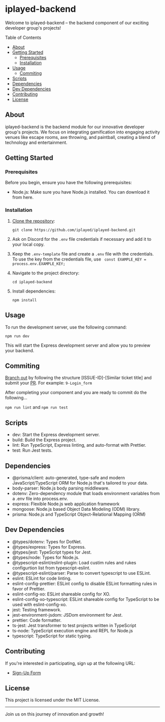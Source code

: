 # iplayed-backend

Welcome to iplayed-backend – the backend component of our exciting developer group's projects!

Table of Contents

- [About](#about)
- [Getting Started](#getting-started)
  - [Prerequisites](#prerequisites)
  - [Installation](#installation)
- [Usage](#usage)
  - [Commiting](#commiting)
- [Scripts](#scripts)
- [Dependencies](#dependencies)
- [Dev Dependencies](#dev-dependencies)
- [Contributing](#contributing)
- [License](#license)

## About

iplayed-backend is the backend module for our innovative developer group's projects. We focus on integrating gamification into engaging activity venues like escape rooms, axe throwing, and paintball, creating a blend of technology and entertainment.

## Getting Started

### Prerequisites

Before you begin, ensure you have the following prerequisites:

- Node.js: Make sure you have Node.js installed. You can download it from here.

### Installation

1. [Clone the repository](https://docs.github.com/en/github/creating-cloning-and-archiving-repositories/cloning-a-repository-from-github/cloning-a-repository):

   `git clone https://github.com/iplayed/iplayed-backend.git`

2. Ask on Discord for the `.env` file credentials if necessary and add it to your local copy.

3. Keep the `.env-template` file and create a `.env` file with the credentials. To use the key from the credentials file, use ` const EXAMPLE_KEY = process.env.EXAMPLE_KEY;`

4. Navigate to the project directory:

   `cd iplayed-backend`

5. Install dependencies:

   `npm install`

## Usage

To run the development server, use the following command:

`npm run dev`

This will start the Express development server and allow you to preview your backend.

## Commiting

[Branch out](https://git-scm.com/book/en/v2/Git-Branching-Basic-Branching-and-Merging) by following the structure [ISSUE-ID]-[Similar ticket title] and submit your [PR](https://docs.github.com/en/github/collaborating-with-pull-requests/proposing-changes-to-your-work-with-pull-requests/about-pull-requests). For example: `9-Login_form`

After completing your component and you are ready to commit do the following...

`npm run lint` and `npm run test`

## Scripts

- dev: Start the Express development server.
- build: Build the Express project.
- lint: Run TypeScript, Express linting, and auto-format with Prettier.
- test: Run Jest tests.

## Dependencies

- @prisma/client: auto-generated, type-safe and modern JavaScript/TypeScript ORM for Node.js that's tailored to your data.
- body-parser: Node.js body parsing middleware.
- dotenv: Zero-dependency module that loads environment variables from a .env file into process.env.
- express: Flexible Node.js web application framework
- mongoose: Node.js based Object Data Modeling (ODM) library.
- prisma: Node.js and TypeScript Object-Relational Mapping (ORM)

## Dev Dependencies
- @types/dotenv: Types for DotNet.
- @types/express: Types for Express.
- @types/jest: TypeScript types for Jest.
- @types/node: Types for Node.js.
- @typescript-eslint/eslint-plugin: Load custim rules and rukes configurtion list from typescript-eslint.
- @typescript-eslint/parser: Parse to convert typescript to use ESLint.
- eslint: ESLint for code linting.
- eslint-config-prettier: ESLint config to disable ESLint formatting rules in favor of Prettier.
- eslint-config-xo: ESLint shareable config for XO.
- eslint-config-xo-typescript: ESLint shareable config for TypeScript to be used with eslint-config-xo.
- jest: Testing framework.
- jest-environment-jsdom: JSDom environment for Jest.
- prettier: Code formatter.
- ts-jest: Jest transformer to test projects written in TypeScript
- ts-node: TypeScript execution engine and REPL for Node.js
- typescript: TypeScript for static typing.


## Contributing

If you're interested in participating, sign up at the following URL:

- [Sign-Up Form](https://forms.gle/nAsyk91DiCZB3tAk7)

## License

This project is licensed under the MIT License.

---

Join us on this journey of innovation and growth!